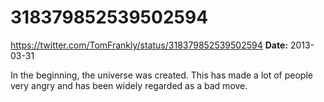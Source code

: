 # 318379852539502594
https://twitter.com/TomFrankly/status/318379852539502594
**Date:** 2013-03-31

In the beginning, the universe was created. This has made a lot of people very angry and has been widely regarded as a bad move.
